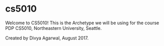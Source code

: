# cs5010
Welcome to CS5010!
This is the Archetype we will be using for the course PDP CS5010, Northeastern University, Seattle. 

Created by Divya Agarwal, August 2017.
